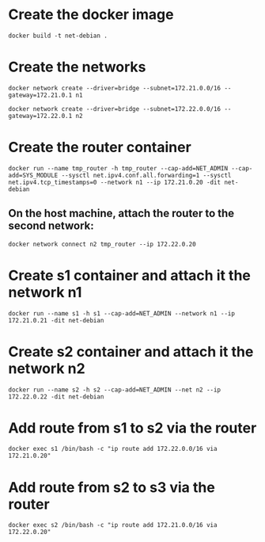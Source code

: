 # Create the docker image
`docker build -t net-debian .`

# Create the networks
`docker network create --driver=bridge --subnet=172.21.0.0/16 --gateway=172.21.0.1 n1`

`docker network create --driver=bridge --subnet=172.22.0.0/16 --gateway=172.22.0.1 n2`

# Create the router container
`docker run --name tmp_router -h tmp_router --cap-add=NET_ADMIN --cap-add=SYS_MODULE --sysctl net.ipv4.conf.all.forwarding=1 --sysctl net.ipv4.tcp_timestamps=0 --network n1 --ip 172.21.0.20 -dit net-debian`

## On the host machine, attach the router to the second network:
`docker network connect n2 tmp_router --ip 172.22.0.20`

# Create s1 container and attach it the network n1
`docker run --name s1 -h s1 --cap-add=NET_ADMIN --network n1 --ip 172.21.0.21 -dit net-debian`

# Create s2 container and attach it the network n2
`docker run --name s2 -h s2 --cap-add=NET_ADMIN --net n2 --ip 172.22.0.22 -dit net-debian`

# Add route from s1 to s2 via the router
`docker exec s1 /bin/bash -c "ip route add 172.22.0.0/16 via 172.21.0.20"`

# Add route from s2 to s3 via the router
`docker exec s2 /bin/bash -c "ip route add 172.21.0.0/16 via 172.22.0.20"`
